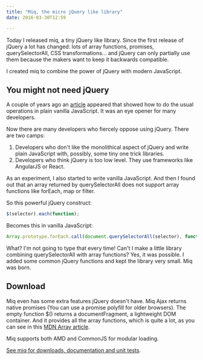 ```yaml
---
title: "Miq, the micro jQuery like library"
date: 2016-03-30T12:59

---
```


Today I released miq, a tiny jQuery like library. Since the first release of jQuery a lot has changed: lots of array functions, promises, querySelectorAll, CSS transformations... and jQuery can only partially use them because the makers want to keep it backwards compatible.

I created miq to combine the power of jQuery with modern JavaScript.

## You might not need jQuery

A couple of years ago an [article](http://youmightnotneedjquery.com/) appeared that showed how to do the usual operations in plain vanilla JavaScript. It was an eye opener for many developers.

Now there are many developers who fiercely oppose using jQuery. There are two camps:

1. Developers who don't like the monolithical aspect of jQuery and write plain JavaScript with, possibly, some tiny one trick libraries.
2. Developers who think jQuery is too low level. They use frameworks like AngularJS or React.

As an experiment, I also started to write vanilla JavaScript. And then I found out that an array returned by querySelectorAll does not support array functions like forEach, map or filter.

So this powerful jQuery construct:

```javascript
$(selector).each(function);
```

Becomes this in vanilla JavaScript:

```javascript
Array.prototype.forEach.call(document.querySelectorAll(selector), function);
```

What? I'm not going to type that every time! Can't I make a little library combining querySelectorAll with array functions? Yes, it was possible. I added some common jQuery functions and kept the library very small. Miq was born.

## Download

Miq even has some extra features jQuery doesn't have. Miq Ajax returns native promises (You can use a promise polyfill for older browsers). The empty function $() returns a documentFragment, a lightweight DOM container. And it provides all the array functions, which is quite a lot, as you can see in this [MDN Array article](https://developer.mozilla.org/en-US/docs/Web/JavaScript/Reference/Global_Objects/Array).

Miq supports both AMD and CommonJS for modular loading.

[See miq for downloads, documentation and unit tests](/javascript/miq/).
